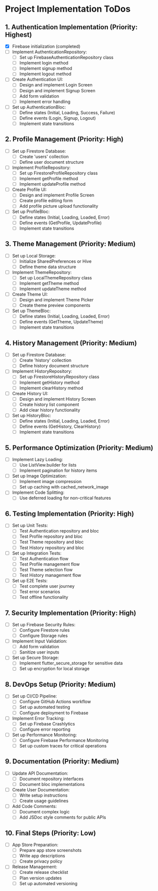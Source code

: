 # Project Implementation ToDos

## 1. Authentication Implementation (Priority: Highest)
- [x] Firebase initialization (completed)
- [ ] Implement AuthenticationRepository:
  - [ ] Set up FirebaseAuthenticationRepository class
  - [ ] Implement login method
  - [ ] Implement signup method
  - [ ] Implement logout method
- [ ] Create Authentication UI:
  - [ ] Design and implement Login Screen
  - [ ] Design and implement Signup Screen
  - [ ] Add form validation
  - [ ] Implement error handling
- [ ] Set up AuthenticationBloc:
  - [ ] Define states (Initial, Loading, Success, Failure)
  - [ ] Define events (Login, Signup, Logout)
  - [ ] Implement state transitions

## 2. Profile Management (Priority: High)
- [ ] Set up Firestore Database:
  - [ ] Create 'users' collection
  - [ ] Define user document structure
- [ ] Implement ProfileRepository:
  - [ ] Set up FirestoreProfileRepository class
  - [ ] Implement getProfile method
  - [ ] Implement updateProfile method
- [ ] Create Profile UI:
  - [ ] Design and implement Profile Screen
  - [ ] Create profile editing form
  - [ ] Add profile picture upload functionality
- [ ] Set up ProfileBloc:
  - [ ] Define states (Initial, Loading, Loaded, Error)
  - [ ] Define events (GetProfile, UpdateProfile)
  - [ ] Implement state transitions

## 3. Theme Management (Priority: Medium)
- [ ] Set up Local Storage:
  - [ ] Initialize SharedPreferences or Hive
  - [ ] Define theme data structure
- [ ] Implement ThemeRepository:
  - [ ] Set up LocalThemeRepository class
  - [ ] Implement getTheme method
  - [ ] Implement updateTheme method
- [ ] Create Theme UI:
  - [ ] Design and implement Theme Picker
  - [ ] Create theme preview components
- [ ] Set up ThemeBloc:
  - [ ] Define states (Initial, Loading, Loaded, Error)
  - [ ] Define events (GetTheme, UpdateTheme)
  - [ ] Implement state transitions

## 4. History Management (Priority: Medium)
- [ ] Set up Firestore Database:
  - [ ] Create 'history' collection
  - [ ] Define history document structure
- [ ] Implement HistoryRepository:
  - [ ] Set up FirestoreHistoryRepository class
  - [ ] Implement getHistory method
  - [ ] Implement clearHistory method
- [ ] Create History UI:
  - [ ] Design and implement History Screen
  - [ ] Create history list component
  - [ ] Add clear history functionality
- [ ] Set up HistoryBloc:
  - [ ] Define states (Initial, Loading, Loaded, Error)
  - [ ] Define events (GetHistory, ClearHistory)
  - [ ] Implement state transitions

## 5. Performance Optimization (Priority: Medium)
- [ ] Implement Lazy Loading:
  - [ ] Use ListView.builder for lists
  - [ ] Implement pagination for history items
- [ ] Set up Image Optimization:
  - [ ] Implement image compression
  - [ ] Set up caching with cached_network_image
- [ ] Implement Code Splitting:
  - [ ] Use deferred loading for non-critical features

## 6. Testing Implementation (Priority: High)
- [ ] Set up Unit Tests:
  - [ ] Test Authentication repository and bloc
  - [ ] Test Profile repository and bloc
  - [ ] Test Theme repository and bloc
  - [ ] Test History repository and bloc
- [ ] Set up Integration Tests:
  - [ ] Test Authentication flow
  - [ ] Test Profile management flow
  - [ ] Test Theme selection flow
  - [ ] Test History management flow
- [ ] Set up E2E Tests:
  - [ ] Test complete user journey
  - [ ] Test error scenarios
  - [ ] Test offline functionality

## 7. Security Implementation (Priority: High)
- [ ] Set up Firebase Security Rules:
  - [ ] Configure Firestore rules
  - [ ] Configure Storage rules
- [ ] Implement Input Validation:
  - [ ] Add form validation
  - [ ] Sanitize user inputs
- [ ] Set up Secure Storage:
  - [ ] Implement flutter_secure_storage for sensitive data
  - [ ] Set up encryption for local storage

## 8. DevOps Setup (Priority: Medium)
- [ ] Set up CI/CD Pipeline:
  - [ ] Configure GitHub Actions workflow
  - [ ] Set up automated testing
  - [ ] Configure deployment to Firebase
- [ ] Implement Error Tracking:
  - [ ] Set up Firebase Crashlytics
  - [ ] Configure error reporting
- [ ] Set up Performance Monitoring:
  - [ ] Configure Firebase Performance Monitoring
  - [ ] Set up custom traces for critical operations

## 9. Documentation (Priority: Medium)
- [ ] Update API Documentation:
  - [ ] Document repository interfaces
  - [ ] Document bloc implementations
- [ ] Create User Documentation:
  - [ ] Write setup instructions
  - [ ] Create usage guidelines
- [ ] Add Code Comments:
  - [ ] Document complex logic
  - [ ] Add JSDoc style comments for public APIs

## 10. Final Steps (Priority: Low)
- [ ] App Store Preparation:
  - [ ] Prepare app store screenshots
  - [ ] Write app descriptions
  - [ ] Create privacy policy
- [ ] Release Management:
  - [ ] Create release checklist
  - [ ] Plan version updates
  - [ ] Set up automated versioning